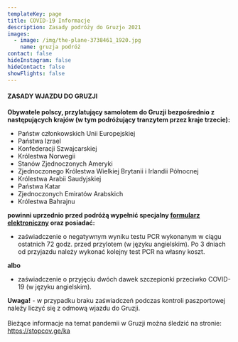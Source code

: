 ```yaml
---
templateKey: page
title: COVID-19 Informacje
description: Zasady podróży do Gruzjი 2021
images:
  - image: /img/the-plane-3738461_1920.jpg
    name: gruzja podróż
contact: false
hideInstagram: false
hideContact: false
showFlights: false
---
```

#### **ZASADY WJAZDU DO GRUZJI**

**Obywatele polscy, przylatujący samolotem do Gruzji bezpośrednio z następujących krajów (w tym podróżujący tranzytem przez kraje trzecie):**

* Państw członkowskich Unii Europejskiej
* Państwa Izrael
* Konfederacji Szwajcarskiej
* Królestwa Norwegii
* Stanów Zjednoczonych Ameryki
* ​​Zjednoczonego Królestwa Wielkiej Brytanii i Irlandii Północnej
* Królestwa Arabii Saudyjskiej
* Państwa Katar
* Zjednoczonych Emiratów Arabskich
* Królestwa Bahrajnu

**powinni uprzednio przed podróżą wypełnić specjalny [formularz elektroniczny](https://registration.gov.ge/pub/form/8_protocol_for_arrivals_in_georgia/tk6157/) oraz posiadać:**

* zaświadczenie o negatywnym wyniku testu PCR wykonanym w ciągu ostatnich 72 godz. przed przylotem (w języku angielskim). Po 3 dniach od przyjazdu należy wykonać kolejny test PCR na własny koszt.

**albo**

* zaświadczenie o przyjęciu dwóch dawek szczepionki przeciwko COVID-19 (w języku angielskim).

**Uwaga!** - w przypadku braku zaświadczeń podczas kontroli paszportowej należy liczyć się z odmową wjazdu do Gruzji.\
\
Bieżące informacje na temat pandemii w Gruzji można śledzić na stronie: [https://stopcov.ge/ka ](https://stopcov.ge/ka)